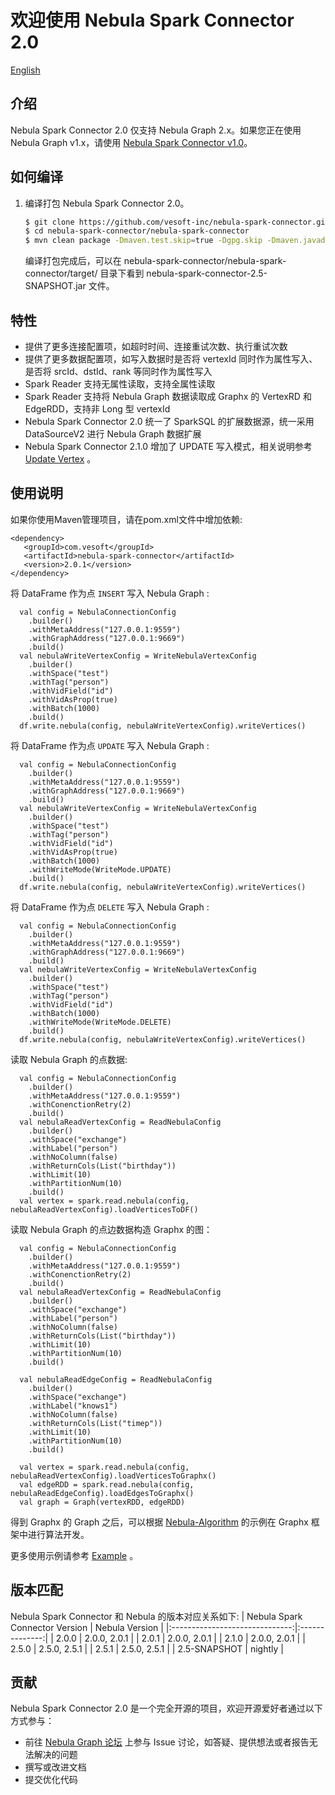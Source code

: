 # 欢迎使用 Nebula Spark Connector 2.0
[English](https://github.com/vesoft-inc/nebula-spark-connector/blob/master/README.md)
## 介绍

Nebula Spark Connector 2.0 仅支持 Nebula Graph 2.x。如果您正在使用 Nebula Graph v1.x，请使用 [Nebula Spark Connector v1.0](https://github.com/vesoft-inc/nebula-java/tree/v1.0/tools)。

## 如何编译

1. 编译打包 Nebula Spark Connector 2.0。

    ```bash
    $ git clone https://github.com/vesoft-inc/nebula-spark-connector.git
    $ cd nebula-spark-connector/nebula-spark-connector
    $ mvn clean package -Dmaven.test.skip=true -Dgpg.skip -Dmaven.javadoc.skip=true
    ```

    编译打包完成后，可以在 nebula-spark-connector/nebula-spark-connector/target/ 目录下看到 nebula-spark-connector-2.5-SNAPSHOT.jar 文件。

## 特性

* 提供了更多连接配置项，如超时时间、连接重试次数、执行重试次数
* 提供了更多数据配置项，如写入数据时是否将 vertexId 同时作为属性写入、是否将 srcId、dstId、rank 等同时作为属性写入
* Spark Reader 支持无属性读取，支持全属性读取
* Spark Reader 支持将 Nebula Graph 数据读取成 Graphx 的 VertexRD 和 EdgeRDD，支持非 Long 型 vertexId
* Nebula Spark Connector 2.0 统一了 SparkSQL 的扩展数据源，统一采用 DataSourceV2 进行 Nebula Graph 数据扩展
* Nebula Spark Connector 2.1.0 增加了 UPDATE 写入模式，相关说明参考[Update Vertex](https://docs.nebula-graph.com.cn/2.0.1/3.ngql-guide/12.vertex-statements/2.update-vertex/) 。

## 使用说明
  如果你使用Maven管理项目，请在pom.xml文件中增加依赖:
  ```
  <dependency>
     <groupId>com.vesoft</groupId>
     <artifactId>nebula-spark-connector</artifactId>
     <version>2.0.1</version>
  </dependency>
  ```
  
  将 DataFrame 作为点 `INSERT` 写入 Nebula Graph :
  ```
    val config = NebulaConnectionConfig
      .builder()
      .withMetaAddress("127.0.0.1:9559")
      .withGraphAddress("127.0.0.1:9669")
      .build()
    val nebulaWriteVertexConfig = WriteNebulaVertexConfig
      .builder()
      .withSpace("test")
      .withTag("person")
      .withVidField("id")
      .withVidAsProp(true)
      .withBatch(1000)
      .build()
    df.write.nebula(config, nebulaWriteVertexConfig).writeVertices()
  ```
  将 DataFrame 作为点 `UPDATE` 写入 Nebula Graph :
  ```
    val config = NebulaConnectionConfig
      .builder()
      .withMetaAddress("127.0.0.1:9559")
      .withGraphAddress("127.0.0.1:9669")
      .build()
    val nebulaWriteVertexConfig = WriteNebulaVertexConfig
      .builder()
      .withSpace("test")
      .withTag("person")
      .withVidField("id")
      .withVidAsProp(true)
      .withBatch(1000)
      .withWriteMode(WriteMode.UPDATE)
      .build()
    df.write.nebula(config, nebulaWriteVertexConfig).writeVertices()
  ```
将 DataFrame 作为点 `DELETE` 写入 Nebula Graph :
  ```
    val config = NebulaConnectionConfig
      .builder()
      .withMetaAddress("127.0.0.1:9559")
      .withGraphAddress("127.0.0.1:9669")
      .build()
    val nebulaWriteVertexConfig = WriteNebulaVertexConfig
      .builder()
      .withSpace("test")
      .withTag("person")
      .withVidField("id")
      .withBatch(1000)
      .withWriteMode(WriteMode.DELETE)
      .build()
    df.write.nebula(config, nebulaWriteVertexConfig).writeVertices()
  ```

  读取 Nebula Graph 的点数据: 
  ```
    val config = NebulaConnectionConfig
      .builder()
      .withMetaAddress("127.0.0.1:9559")
      .withConenctionRetry(2)
      .build()
    val nebulaReadVertexConfig = ReadNebulaConfig
      .builder()
      .withSpace("exchange")
      .withLabel("person")
      .withNoColumn(false)
      .withReturnCols(List("birthday"))
      .withLimit(10)
      .withPartitionNum(10)
      .build()
    val vertex = spark.read.nebula(config, nebulaReadVertexConfig).loadVerticesToDF()
  ```

  读取 Nebula Graph 的点边数据构造 Graphx 的图：
  ```
    val config = NebulaConnectionConfig
      .builder()
      .withMetaAddress("127.0.0.1:9559")
      .withConenctionRetry(2)
      .build()
    val nebulaReadVertexConfig = ReadNebulaConfig
      .builder()
      .withSpace("exchange")
      .withLabel("person")
      .withNoColumn(false)
      .withReturnCols(List("birthday"))
      .withLimit(10)
      .withPartitionNum(10)
      .build()

    val nebulaReadEdgeConfig = ReadNebulaConfig
      .builder()
      .withSpace("exchange")
      .withLabel("knows1")
      .withNoColumn(false)
      .withReturnCols(List("timep"))
      .withLimit(10)
      .withPartitionNum(10)
      .build()

    val vertex = spark.read.nebula(config, nebulaReadVertexConfig).loadVerticesToGraphx()
    val edgeRDD = spark.read.nebula(config, nebulaReadEdgeConfig).loadEdgesToGraphx()
    val graph = Graph(vertexRDD, edgeRDD)
  ```
  得到 Graphx 的 Graph 之后，可以根据 [Nebula-Algorithm](https://github.com/vesoft-inc/nebula-algorithm/tree/master/nebula-algorithm) 的示例在 Graphx 框架中进行算法开发。

更多使用示例请参考 [Example](https://github.com/vesoft-inc/nebula-spark-connector/tree/master/example/src/main/scala/com/vesoft/nebula/examples/connector) 。

## 版本匹配
Nebula Spark Connector 和 Nebula 的版本对应关系如下:
| Nebula Spark Connector Version | Nebula Version |
|:------------------------------:|:--------------:|
|          2.0.0                 |  2.0.0, 2.0.1  |
|          2.0.1                 |  2.0.0, 2.0.1  |
|          2.1.0                 |  2.0.0, 2.0.1  |
|          2.5.0                 |  2.5.0, 2.5.1  |
|          2.5.1                 |  2.5.0, 2.5.1  |
|        2.5-SNAPSHOT            |     nightly    |

## 贡献

Nebula Spark Connector 2.0 是一个完全开源的项目，欢迎开源爱好者通过以下方式参与：

- 前往 [Nebula Graph 论坛](https://discuss.nebula-graph.com.cn/ "点击前往“Nebula Graph 论坛") 上参与 Issue 讨论，如答疑、提供想法或者报告无法解决的问题
- 撰写或改进文档
- 提交优化代码
